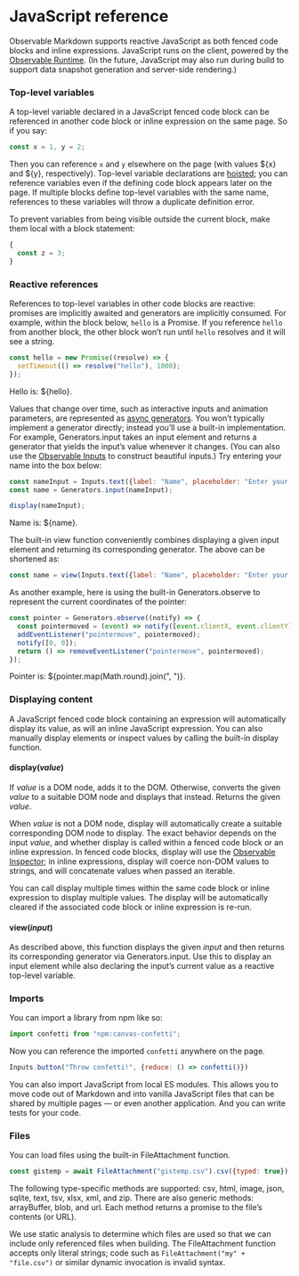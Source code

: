 # JavaScript reference

Observable Markdown supports reactive JavaScript as both fenced code blocks and inline expressions. JavaScript runs on the client, powered by the [Observable Runtime](https://github.com/observablehq/runtime). (In the future, JavaScript may also run during build to support data snapshot generation and server-side rendering.)

### Top-level variables

A top-level variable declared in a JavaScript fenced code block can be referenced in another code block or inline expression on the same page. So if you say:

```js show
const x = 1, y = 2;
```

Then you can reference `x` and `y` elsewhere on the page (with values ${x} and ${y}, respectively). Top-level variable declarations are [hoisted](https://developer.mozilla.org/en-US/docs/Glossary/Hoisting); you can reference variables even if the defining code block appears later on the page. If multiple blocks define top-level variables with the same name, references to these variables will throw a duplicate definition error.

To prevent variables from being visible outside the current block, make them local with a block statement:

```js show
{
  const z = 3;
}
```

### Reactive references

References to top-level variables in other code blocks are reactive: promises are implicitly awaited and generators are implicitly consumed. For example, within the block below, `hello` is a Promise. If you reference `hello` from another block, the other block won’t run until `hello` resolves and it will see a string.

```js show
const hello = new Promise((resolve) => {
  setTimeout(() => resolve("hello"), 1000);
});
```

Hello is: ${hello}.

Values that change over time, such as interactive inputs and animation parameters, are represented as [async generators](https://developer.mozilla.org/en-US/docs/Web/JavaScript/Reference/Global_Objects/Generator). You won’t typically implement a generator directly; instead you’ll use a built-in implementation. For example, Generators.input takes an input element and returns a generator that yields the input’s value whenever it changes. (You can also use the [Observable Inputs](https://github.com/observablehq/inputs) to construct beautiful inputs.) Try entering your name into the box below:

```js show
const nameInput = Inputs.text({label: "Name", placeholder: "Enter your name"});
const name = Generators.input(nameInput);

display(nameInput);
```

Name is: ${name}.

The built-in view function conveniently combines displaying a given input element and returning its corresponding generator. The above can be shortened as:

```js no-run
const name = view(Inputs.text({label: "Name", placeholder: "Enter your name"}));
```

As another example, here is using the built-in Generators.observe to represent the current coordinates of the pointer:

```js show
const pointer = Generators.observe((notify) => {
  const pointermoved = (event) => notify([event.clientX, event.clientY]);
  addEventListener("pointermove", pointermoved);
  notify([0, 0]);
  return () => removeEventListener("pointermove", pointermoved);
});
```

Pointer is: ${pointer.map(Math.round).join(", ")}.

### Displaying content

A JavaScript fenced code block containing an expression will automatically display its value, as will an inline JavaScript expression. You can also manually display elements or inspect values by calling the built-in display function.

#### display(*value*)

If *value* is a DOM node, adds it to the DOM. Otherwise, converts the given *value* to a suitable DOM node and displays that instead. Returns the given *value*.

When *value* is not a DOM node, display will automatically create a suitable corresponding DOM node to display. The exact behavior depends on the input *value*, and whether display is called within a fenced code block or an inline expression. In fenced code blocks, display will use the [Observable Inspector](https://github.com/observablehq/inspector); in inline expressions, display will coerce non-DOM values to strings, and will concatenate values when passed an iterable.

You can call display multiple times within the same code block or inline expression to display multiple values. The display will be automatically cleared if the associated code block or inline expression is re-run.

#### view(*input*)

As described above, this function displays the given *input* and then returns its corresponding generator via Generators.input. Use this to display an input element while also declaring the input’s current value as a reactive top-level variable.

### Imports

You can import a library from npm like so:

```js show
import confetti from "npm:canvas-confetti";
```

Now you can reference the imported `confetti` anywhere on the page.

```js show
Inputs.button("Throw confetti!", {reduce: () => confetti()})
```

You can also import JavaScript from local ES modules. This allows you to move code out of Markdown and into vanilla JavaScript files that can be shared by multiple pages — or even another application. And you can write tests for your code.

### Files

You can load files using the built-in FileAttachment function.

```js show
const gistemp = await FileAttachment("gistemp.csv").csv({typed: true});
```

The following type-specific methods are supported: csv, html, image, json, sqlite, text, tsv, xlsx, xml, and zip. There are also generic methods: arrayBuffer, blob, and url. Each method returns a promise to the file’s contents (or URL).

We use static analysis to determine which files are used so that we can include only referenced files when building. The FileAttachment function accepts only literal strings; code such as `FileAttachment("my" + "file.csv")` or similar dynamic invocation is invalid syntax.
